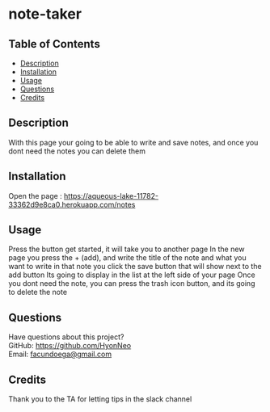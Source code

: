 # note-taker

## Table of Contents
  * [Description](#description)
  * [Installation](#installation)
  * [Usage](#usage)
  * [Questions](#questions)
  * [Credits](#credits)
    
  ## Description
  With this page your going to be able to write and save notes, and once you dont need the notes you can delete them
  
  ## Installation
  Open the page : https://aqueous-lake-11782-33362d9e8ca0.herokuapp.com/notes
  
  ## Usage
  Press the button get started, it will take you to another page
  In the new page you press the + (add), and write the title of the note and what you want to write in that note
  you click the save button that will show next to the add button
  Its going to display in the list at the left side of your page
  Once you dont need the note, you can press the trash icon button, and its going to delete the note


  
  ## Questions
  Have questions about this project?  
  GitHub: https://github.com/HyonNeo  
  Email: facundoega@gmail.com
  ## Credits
  Thank you to the TA for letting tips in the slack channel
